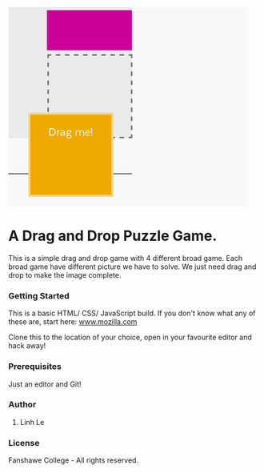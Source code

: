 ![All About the Drag and Drop Puzzle Game](images/hero_image.png)

# A Drag and Drop Puzzle Game.
This is a simple drag and drop game with 4 different broad game. Each broad game have different picture we have to solve. We just need drag and drop to make the image complete.

### Getting Started
This is a basic HTML/ CSS/ JavaScript build. If you don't know what any of these are, start here: www.mozilla.com

Clone this to the location of your choice, open in your favourite editor and hack away!

### Prerequisites
Just an editor and Git!

### Author
1. Linh Le

### License
Fanshawe College - All rights reserved.
